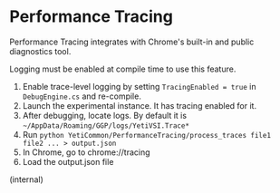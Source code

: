 # Performance Tracing
Performance Tracing integrates with Chrome's built-in and public diagnostics tool. 

Logging must be enabled at compile time to use this feature.

1. Enable trace-level logging by setting `TracingEnabled = true` in `DebugEngine.cs` and re-compile.
2. Launch the experimental instance. It has tracing enabled for it.
3. After debugging, locate logs. By default it is `~/AppData/Roaming/GGP/logs/YetiVSI.Trace*`
4. Run `python YetiCommon/PerformanceTracing/process_traces file1 file2 ... > output.json`
5. In Chrome, go to chrome://tracing
6. Load the output.json file

(internal)
